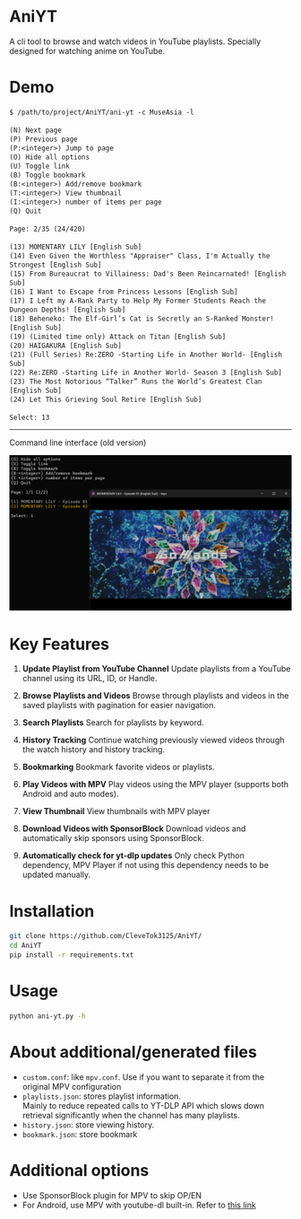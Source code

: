 # AniYT
A cli tool to browse and watch videos in YouTube playlists. Specially designed for watching anime on YouTube.

# Demo
```
$ /path/to/project/AniYT/ani-yt -c MuseAsia -l

(N) Next page
(P) Previous page
(P:<integer>) Jump to page
(O) Hide all options
(U) Toggle link
(B) Toggle bookmark
(B:<integer>) Add/remove bookmark
(T:<integer>) View thumbnail
(I:<integer>) number of items per page
(Q) Quit

Page: 2/35 (24/420)

(13) MOMENTARY LILY [English Sub]
(14) Even Given the Worthless "Appraiser" Class, I'm Actually the Strongest [English Sub]
(15) From Bureaucrat to Villainess: Dad's Been Reincarnated! [English Sub]
(16) I Want to Escape from Princess Lessons [English Sub]
(17) I Left my A-Rank Party to Help My Former Students Reach the Dungeon Depths! [English Sub]
(18) Beheneko: The Elf-Girl’s Cat is Secretly an S-Ranked Monster! [English Sub]
(19) (Limited time only) Attack on Titan [English Sub]
(20) HAIGAKURA [English Sub]
(21) (Full Series) Re:ZERO -Starting Life in Another World- [English Sub]
(22) Re:ZERO -Starting Life in Another World- Season 3 [English Sub]
(23) The Most Notorious “Talker” Runs the World’s Greatest Clan [English Sub]
(24) Let This Grieving Soul Retire [English Sub]

Select: 13
```

___
Command line interface (old version)

![Demo](./demo.png)

# Key Features

1. **Update Playlist from YouTube Channel**
   Update playlists from a YouTube channel using its URL, ID, or Handle.

2. **Browse Playlists and Videos**
   Browse through playlists and videos in the saved playlists with pagination for easier navigation.

3. **Search Playlists**
   Search for playlists by keyword.

4. **History Tracking**
   Continue watching previously viewed videos through the watch history and history tracking.

5. **Bookmarking**
   Bookmark favorite videos or playlists.

6. **Play Videos with MPV**
   Play videos using the MPV player (supports both Android and auto modes).

7. **View Thumbnail**
   View thumbnails with MPV player
   
8. **Download Videos with SponsorBlock**
   Download videos and automatically skip sponsors using SponsorBlock.

9. **Automatically check for yt-dlp updates**
   Only check Python dependency, MPV Player if not using this dependency needs to be updated manually.
   
# Installation
```bash
git clone https://github.com/CleveTok3125/AniYT/
cd AniYT
pip install -r requirements.txt
```
# Usage
```bash
python ani-yt.py -h
```

# About additional/generated files
- `custom.conf`: like `mpv.conf`. Use if you want to separate it from the original MPV configuration
- `playlists.json`: stores playlist information.\
Mainly to reduce repeated calls to YT-DLP API which slows down retrieval significantly when the channel has many playlists.
- `history.json`: store viewing history.
- `bookmark.json`: store bookmark

# Additional options
- Use SponsorBlock plugin for MPV to skip OP/EN
- For Android, use MPV with youtube-dl built-in. Refer to [this link](https://github.com/mpv-android/mpv-android/pull/58)
